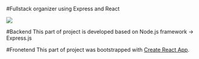 #Fullstack organizer using Express and React

![](organizer.gif)

#Backend
This part of project is developed based on Node.js framework -> Express.js

#Fronetend
This part of  project was bootstrapped with [Create React App](https://github.com/facebook/create-react-app).


